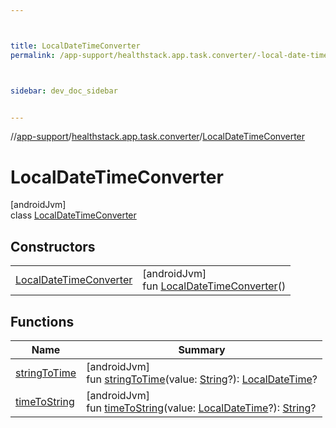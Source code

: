 ```yaml
---



title: LocalDateTimeConverter
permalink: /app-support/healthstack.app.task.converter/-local-date-time-converter/index.html



sidebar: dev_doc_sidebar


---
```




//[app-support](/app-support.html)/[healthstack.app.task.converter](../index.html)/[LocalDateTimeConverter](index.html)



# LocalDateTimeConverter



[androidJvm]\
class [LocalDateTimeConverter](index.html)



## Constructors


| | |
|---|---|
| [LocalDateTimeConverter](-local-date-time-converter.html) | [androidJvm]<br>fun [LocalDateTimeConverter](-local-date-time-converter.html)() |


## Functions


| Name | Summary |
|---|---|
| [stringToTime](string-to-time.html) | [androidJvm]<br>fun [stringToTime](string-to-time.html)(value: [String](https://kotlinlang.org/api/latest/jvm/stdlib/kotlin/-string/index.html)?): [LocalDateTime](https://developer.android.com/reference/kotlin/java/time/LocalDateTime.html)? |
| [timeToString](time-to-string.html) | [androidJvm]<br>fun [timeToString](time-to-string.html)(value: [LocalDateTime](https://developer.android.com/reference/kotlin/java/time/LocalDateTime.html)?): [String](https://kotlinlang.org/api/latest/jvm/stdlib/kotlin/-string/index.html)? |



